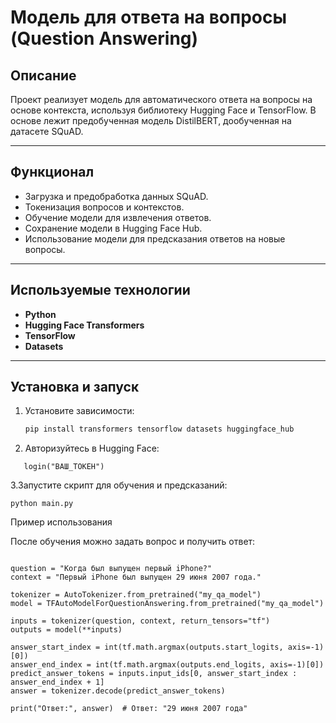 # Модель для ответа на вопросы (Question Answering)

## Описание

Проект реализует модель для автоматического ответа на вопросы на основе контекста, используя библиотеку Hugging Face и TensorFlow. В основе лежит предобученная модель DistilBERT, дообученная на датасете SQuAD.

---

## Функционал

- Загрузка и предобработка данных SQuAD.
- Токенизация вопросов и контекстов.
- Обучение модели для извлечения ответов.
- Сохранение модели в Hugging Face Hub.
- Использование модели для предсказания ответов на новые вопросы.

---

## Используемые технологии

- **Python**
- **Hugging Face Transformers**
- **TensorFlow**
- **Datasets**

---

## Установка и запуск

1. Установите зависимости:
   ```bash
   pip install transformers tensorflow datasets huggingface_hub

2. Авторизуйтесь в Hugging Face:

```from huggingface_hub import login
   login("ВАШ_ТОКЕН")
```
3.Запустите скрипт для обучения и предсказаний:

    python main.py

Пример использования

После обучения можно задать вопрос и получить ответ:

```from transformers import AutoTokenizer, TFAutoModelForQuestionAnswering

question = "Когда был выпущен первый iPhone?"
context = "Первый iPhone был выпущен 29 июня 2007 года."

tokenizer = AutoTokenizer.from_pretrained("my_qa_model")
model = TFAutoModelForQuestionAnswering.from_pretrained("my_qa_model")

inputs = tokenizer(question, context, return_tensors="tf")
outputs = model(**inputs)

answer_start_index = int(tf.math.argmax(outputs.start_logits, axis=-1)[0])
answer_end_index = int(tf.math.argmax(outputs.end_logits, axis=-1)[0])
predict_answer_tokens = inputs.input_ids[0, answer_start_index : answer_end_index + 1]
answer = tokenizer.decode(predict_answer_tokens)

print("Ответ:", answer)  # Ответ: "29 июня 2007 года"
```
